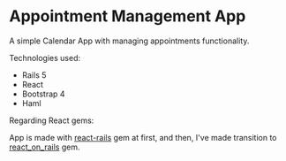 # Appointment Management App

A simple Calendar App with managing appointments functionality.

Technologies used:

* Rails 5
* React
* Bootstrap 4
* Haml

Regarding React gems:

App is made with [react-rails] gem at first, and then, I've made transition to [react_on_rails] gem.

[react-rails]: https://github.com/reactjs/react-rails
[react_on_rails]: https://github.com/shakacode/react_on_rails